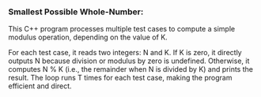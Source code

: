 ### Smallest Possible Whole-Number:


 This C++ program processes multiple test cases to compute a simple modulus operation, depending on the value of K.

For each test case, it reads two integers: N and K. If K is zero, it directly outputs N because division or modulus by zero is undefined. Otherwise, it computes N % K (i.e., the remainder when N is divided by K) and prints the result. The loop runs T times for each test case, making the program efficient and direct.
